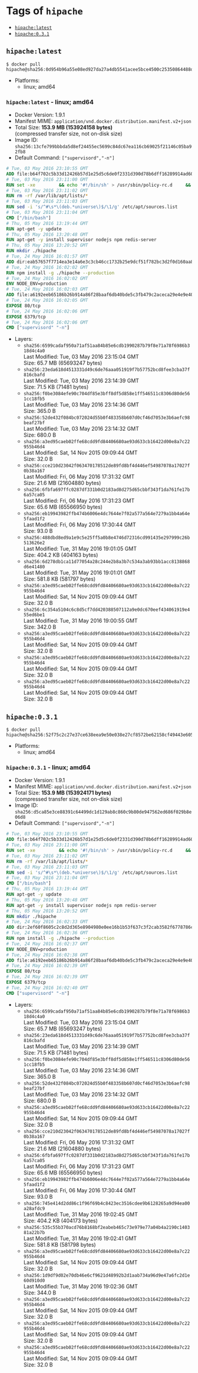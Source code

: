 <!-- THIS FILE IS GENERATED VIA '.template-helpers/generate-tag-details.pl' -->

# Tags of `hipache`

-	[`hipache:latest`](#hipachelatest)
-	[`hipache:0.3.1`](#hipache031)

## `hipache:latest`

```console
$ docker pull hipache@sha256:0d954b96a55e08ed927da27a4db5541acee5bce4500c25350864488d25b667ee
```

- Platforms:
  - linux; amd64

### `hipache:latest` - linux; amd64

- Docker Version: 1.9.1
- Manifest MIME: `application/vnd.docker.distribution.manifest.v2+json`
- Total Size: **153.9 MB (153924158 bytes)**  
  (compressed transfer size, not on-disk size)
- Image ID: `sha256:13cfe799bbbda5d8ef24455ec5699c84dc67ea116cb69025f21146c05ba92fb8`
- Default Command: `["supervisord","-n"]`

```dockerfile
# Tue, 03 May 2016 23:10:55 GMT
ADD file:b64f702c5b33d12426b57d1e25d5c6de0f2331d390d78b6dff16289914ad6098 in /
# Tue, 03 May 2016 23:11:00 GMT
RUN set -xe 		&& echo '#!/bin/sh' > /usr/sbin/policy-rc.d 	&& echo 'exit 101' >> /usr/sbin/policy-rc.d 	&& chmod +x /usr/sbin/policy-rc.d 		&& dpkg-divert --local --rename --add /sbin/initctl 	&& cp -a /usr/sbin/policy-rc.d /sbin/initctl 	&& sed -i 's/^exit.*/exit 0/' /sbin/initctl 		&& echo 'force-unsafe-io' > /etc/dpkg/dpkg.cfg.d/docker-apt-speedup 		&& echo 'DPkg::Post-Invoke { "rm -f /var/cache/apt/archives/*.deb /var/cache/apt/archives/partial/*.deb /var/cache/apt/*.bin || true"; };' > /etc/apt/apt.conf.d/docker-clean 	&& echo 'APT::Update::Post-Invoke { "rm -f /var/cache/apt/archives/*.deb /var/cache/apt/archives/partial/*.deb /var/cache/apt/*.bin || true"; };' >> /etc/apt/apt.conf.d/docker-clean 	&& echo 'Dir::Cache::pkgcache ""; Dir::Cache::srcpkgcache "";' >> /etc/apt/apt.conf.d/docker-clean 		&& echo 'Acquire::Languages "none";' > /etc/apt/apt.conf.d/docker-no-languages 		&& echo 'Acquire::GzipIndexes "true"; Acquire::CompressionTypes::Order:: "gz";' > /etc/apt/apt.conf.d/docker-gzip-indexes
# Tue, 03 May 2016 23:11:02 GMT
RUN rm -rf /var/lib/apt/lists/*
# Tue, 03 May 2016 23:11:03 GMT
RUN sed -i 's/^#\s*\(deb.*universe\)$/\1/g' /etc/apt/sources.list
# Tue, 03 May 2016 23:11:04 GMT
CMD ["/bin/bash"]
# Thu, 05 May 2016 13:19:44 GMT
RUN apt-get -y update
# Thu, 05 May 2016 13:20:48 GMT
RUN apt-get -y install supervisor nodejs npm redis-server
# Thu, 05 May 2016 13:20:52 GMT
RUN mkdir ./hipache
# Tue, 24 May 2016 16:01:57 GMT
ADD dir:eab57657f7714ea3e14a6e3c3cb46cc1732b25e9dcf51f782bc3d2f0d160aa84 in ./hipache
# Tue, 24 May 2016 16:02:02 GMT
RUN npm install -g ./hipache --production
# Tue, 24 May 2016 16:02:02 GMT
ENV NODE_ENV=production
# Tue, 24 May 2016 16:02:03 GMT
ADD file:a6192eeb65186b26b914a86f28baaf6db40bde5c3fb479c2aceca29e4e9e40a2 in /etc/supervisor/conf.d/supervisord.conf
# Tue, 24 May 2016 16:02:05 GMT
EXPOSE 80/tcp
# Tue, 24 May 2016 16:02:06 GMT
EXPOSE 6379/tcp
# Tue, 24 May 2016 16:02:06 GMT
CMD ["supervisord" "-n"]
```

- Layers:
  - `sha256:6599cadaf950a71af51aa84b85e6cdb1990287b79f8e71a78f6986b318d4c4a0`  
    Last Modified: Tue, 03 May 2016 23:15:04 GMT  
    Size: 65.7 MB (65693247 bytes)
  - `sha256:23eda618d4513331d49c6de76aaa051919f7b57752bcd8fee3cba37f816cbafd`  
    Last Modified: Tue, 03 May 2016 23:14:39 GMT  
    Size: 71.5 KB (71481 bytes)
  - `sha256:f0be3084efe90c704df85e3bff8df5d858e1ff546511c8306d80de561cc18fb5`  
    Last Modified: Tue, 03 May 2016 23:14:36 GMT  
    Size: 365.0 B
  - `sha256:52de432f084bc072024d55b0f483358b607d0cf46d7053e3b6aefc98beaf27bf`  
    Last Modified: Tue, 03 May 2016 23:14:32 GMT  
    Size: 680.0 B
  - `sha256:a3ed95caeb02ffe68cdd9fd84406680ae93d633cb16422d00e8a7c22955b46d4`  
    Last Modified: Sat, 14 Nov 2015 09:09:44 GMT  
    Size: 32.0 B
  - `sha256:cce210d23042f063470178512de89fd8bf4d446ef54987078a17027f0b38a167`  
    Last Modified: Fri, 06 May 2016 17:31:32 GMT  
    Size: 21.6 MB (21604880 bytes)
  - `sha256:6fbfa697ffc0287df331b0d2183ad8d275d65cbbf343f1da761fe17b6a57ca05`  
    Last Modified: Fri, 06 May 2016 17:31:23 GMT  
    Size: 65.6 MB (65566950 bytes)
  - `sha256:eb19943982ffb474b6006e4dc7644e7f02a577a564e7279a1bb4a64e5faad1f2`  
    Last Modified: Fri, 06 May 2016 17:30:44 GMT  
    Size: 93.0 B
  - `sha256:488dbd8ed9a1e9c5e25ff5a0b8e4746d72316cd991435e297999c26b513626e2`  
    Last Modified: Tue, 31 May 2016 19:01:05 GMT  
    Size: 404.2 KB (404163 bytes)
  - `sha256:6d278db1ca11d77054a28c244e2b8a3b7c534a3ab93bb1acc8138868d6e41480`  
    Last Modified: Tue, 31 May 2016 19:01:01 GMT  
    Size: 581.8 KB (581797 bytes)
  - `sha256:a3ed95caeb02ffe68cdd9fd84406680ae93d633cb16422d00e8a7c22955b46d4`  
    Last Modified: Sat, 14 Nov 2015 09:09:44 GMT  
    Size: 32.0 B
  - `sha256:6c354a5104c6c8d5cf7dd420388507112a9e0dc670eef434061919e455ed6be1`  
    Last Modified: Tue, 31 May 2016 19:00:55 GMT  
    Size: 342.0 B
  - `sha256:a3ed95caeb02ffe68cdd9fd84406680ae93d633cb16422d00e8a7c22955b46d4`  
    Last Modified: Sat, 14 Nov 2015 09:09:44 GMT  
    Size: 32.0 B
  - `sha256:a3ed95caeb02ffe68cdd9fd84406680ae93d633cb16422d00e8a7c22955b46d4`  
    Last Modified: Sat, 14 Nov 2015 09:09:44 GMT  
    Size: 32.0 B
  - `sha256:a3ed95caeb02ffe68cdd9fd84406680ae93d633cb16422d00e8a7c22955b46d4`  
    Last Modified: Sat, 14 Nov 2015 09:09:44 GMT  
    Size: 32.0 B

## `hipache:0.3.1`

```console
$ docker pull hipache@sha256:52f75c2c27e37ce638eea9e50e038e27cf8572be62158cf49443e605554494bc
```

- Platforms:
  - linux; amd64

### `hipache:0.3.1` - linux; amd64

- Docker Version: 1.9.1
- Manifest MIME: `application/vnd.docker.distribution.manifest.v2+json`
- Total Size: **153.9 MB (153924171 bytes)**  
  (compressed transfer size, not on-disk size)
- Image ID: `sha256:d5ca85e3ce88391c64499dc1d129ab8c860c9b80de947562ed686f029b8e06d8`
- Default Command: `["supervisord","-n"]`

```dockerfile
# Tue, 03 May 2016 23:10:55 GMT
ADD file:b64f702c5b33d12426b57d1e25d5c6de0f2331d390d78b6dff16289914ad6098 in /
# Tue, 03 May 2016 23:11:00 GMT
RUN set -xe 		&& echo '#!/bin/sh' > /usr/sbin/policy-rc.d 	&& echo 'exit 101' >> /usr/sbin/policy-rc.d 	&& chmod +x /usr/sbin/policy-rc.d 		&& dpkg-divert --local --rename --add /sbin/initctl 	&& cp -a /usr/sbin/policy-rc.d /sbin/initctl 	&& sed -i 's/^exit.*/exit 0/' /sbin/initctl 		&& echo 'force-unsafe-io' > /etc/dpkg/dpkg.cfg.d/docker-apt-speedup 		&& echo 'DPkg::Post-Invoke { "rm -f /var/cache/apt/archives/*.deb /var/cache/apt/archives/partial/*.deb /var/cache/apt/*.bin || true"; };' > /etc/apt/apt.conf.d/docker-clean 	&& echo 'APT::Update::Post-Invoke { "rm -f /var/cache/apt/archives/*.deb /var/cache/apt/archives/partial/*.deb /var/cache/apt/*.bin || true"; };' >> /etc/apt/apt.conf.d/docker-clean 	&& echo 'Dir::Cache::pkgcache ""; Dir::Cache::srcpkgcache "";' >> /etc/apt/apt.conf.d/docker-clean 		&& echo 'Acquire::Languages "none";' > /etc/apt/apt.conf.d/docker-no-languages 		&& echo 'Acquire::GzipIndexes "true"; Acquire::CompressionTypes::Order:: "gz";' > /etc/apt/apt.conf.d/docker-gzip-indexes
# Tue, 03 May 2016 23:11:02 GMT
RUN rm -rf /var/lib/apt/lists/*
# Tue, 03 May 2016 23:11:03 GMT
RUN sed -i 's/^#\s*\(deb.*universe\)$/\1/g' /etc/apt/sources.list
# Tue, 03 May 2016 23:11:04 GMT
CMD ["/bin/bash"]
# Thu, 05 May 2016 13:19:44 GMT
RUN apt-get -y update
# Thu, 05 May 2016 13:20:48 GMT
RUN apt-get -y install supervisor nodejs npm redis-server
# Thu, 05 May 2016 13:20:52 GMT
RUN mkdir ./hipache
# Tue, 24 May 2016 16:02:33 GMT
ADD dir:2ef60f8605c2c8d2d365e8904980e0ee16b1b53f637c3f2cab3582f6778786c0 in ./hipache
# Tue, 24 May 2016 16:02:36 GMT
RUN npm install -g ./hipache --production
# Tue, 24 May 2016 16:02:37 GMT
ENV NODE_ENV=production
# Tue, 24 May 2016 16:02:38 GMT
ADD file:a6192eeb65186b26b914a86f28baaf6db40bde5c3fb479c2aceca29e4e9e40a2 in /etc/supervisor/conf.d/supervisord.conf
# Tue, 24 May 2016 16:02:39 GMT
EXPOSE 80/tcp
# Tue, 24 May 2016 16:02:39 GMT
EXPOSE 6379/tcp
# Tue, 24 May 2016 16:02:40 GMT
CMD ["supervisord" "-n"]
```

- Layers:
  - `sha256:6599cadaf950a71af51aa84b85e6cdb1990287b79f8e71a78f6986b318d4c4a0`  
    Last Modified: Tue, 03 May 2016 23:15:04 GMT  
    Size: 65.7 MB (65693247 bytes)
  - `sha256:23eda618d4513331d49c6de76aaa051919f7b57752bcd8fee3cba37f816cbafd`  
    Last Modified: Tue, 03 May 2016 23:14:39 GMT  
    Size: 71.5 KB (71481 bytes)
  - `sha256:f0be3084efe90c704df85e3bff8df5d858e1ff546511c8306d80de561cc18fb5`  
    Last Modified: Tue, 03 May 2016 23:14:36 GMT  
    Size: 365.0 B
  - `sha256:52de432f084bc072024d55b0f483358b607d0cf46d7053e3b6aefc98beaf27bf`  
    Last Modified: Tue, 03 May 2016 23:14:32 GMT  
    Size: 680.0 B
  - `sha256:a3ed95caeb02ffe68cdd9fd84406680ae93d633cb16422d00e8a7c22955b46d4`  
    Last Modified: Sat, 14 Nov 2015 09:09:44 GMT  
    Size: 32.0 B
  - `sha256:cce210d23042f063470178512de89fd8bf4d446ef54987078a17027f0b38a167`  
    Last Modified: Fri, 06 May 2016 17:31:32 GMT  
    Size: 21.6 MB (21604880 bytes)
  - `sha256:6fbfa697ffc0287df331b0d2183ad8d275d65cbbf343f1da761fe17b6a57ca05`  
    Last Modified: Fri, 06 May 2016 17:31:23 GMT  
    Size: 65.6 MB (65566950 bytes)
  - `sha256:eb19943982ffb474b6006e4dc7644e7f02a577a564e7279a1bb4a64e5faad1f2`  
    Last Modified: Fri, 06 May 2016 17:30:44 GMT  
    Size: 93.0 B
  - `sha256:745e414d2dd86c1f96f69b4c8423ec3516cdee9b6128265a9d94ea00a28afdc9`  
    Last Modified: Tue, 31 May 2016 19:02:45 GMT  
    Size: 404.2 KB (404173 bytes)
  - `sha256:535c55b370acd76b8168bf2eabeb465c73e979e77a04b4a2190c140381a22b7b`  
    Last Modified: Tue, 31 May 2016 19:02:41 GMT  
    Size: 581.8 KB (581798 bytes)
  - `sha256:a3ed95caeb02ffe68cdd9fd84406680ae93d633cb16422d00e8a7c22955b46d4`  
    Last Modified: Sat, 14 Nov 2015 09:09:44 GMT  
    Size: 32.0 B
  - `sha256:1d9df9d02e70db46e6cf9621d48992b2d1aab734a96d9e47a6fc2d1e60d910d0`  
    Last Modified: Tue, 31 May 2016 19:02:36 GMT  
    Size: 344.0 B
  - `sha256:a3ed95caeb02ffe68cdd9fd84406680ae93d633cb16422d00e8a7c22955b46d4`  
    Last Modified: Sat, 14 Nov 2015 09:09:44 GMT  
    Size: 32.0 B
  - `sha256:a3ed95caeb02ffe68cdd9fd84406680ae93d633cb16422d00e8a7c22955b46d4`  
    Last Modified: Sat, 14 Nov 2015 09:09:44 GMT  
    Size: 32.0 B
  - `sha256:a3ed95caeb02ffe68cdd9fd84406680ae93d633cb16422d00e8a7c22955b46d4`  
    Last Modified: Sat, 14 Nov 2015 09:09:44 GMT  
    Size: 32.0 B
